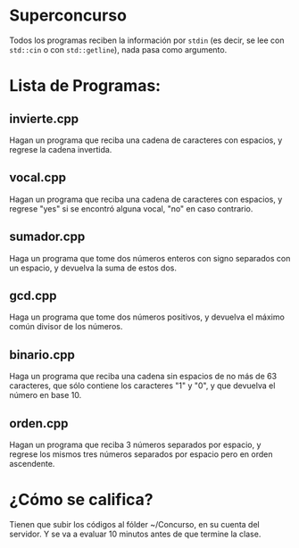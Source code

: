 # Superconcurso

Todos los programas reciben la información por `stdin` (es decir, se lee con `std::cin` o con `std::getline`), nada pasa como argumento.

# Lista de Programas:

## invierte.cpp

Hagan un programa que reciba una cadena de caracteres con espacios, y regrese la cadena invertida.

## vocal.cpp

Hagan un programa que reciba una cadena de caracteres con espacios, y regrese "yes" si se encontró alguna vocal, "no" en caso contrario.

## sumador.cpp

Haga un programa que tome dos números enteros con signo separados con un espacio, y devuelva la suma de estos dos.

## gcd.cpp

Haga un programa que tome dos números positivos, y devuelva el máximo común divisor de los números.

## binario.cpp

Haga un programa que reciba una cadena sin espacios de no más de 63 caracteres, que sólo contiene los caracteres "1" y "0", y que devuelva el número en base 10.

## orden.cpp

Hagan un programa que reciba 3 números separados por espacio, y regrese los mismos tres números separados por espacio pero en orden ascendente.

# ¿Cómo se califica?

Tienen que subir los códigos al fólder ~/Concurso, en su cuenta del servidor. Y se va a evaluar 10 minutos antes de que termine la clase.